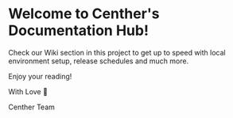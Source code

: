 # Welcome to Centher's Documentation Hub!

Check our Wiki section in this project to get up to speed with local environment setup, release schedules and much more.

Enjoy your reading!

With Love 🫶

Centher Team
